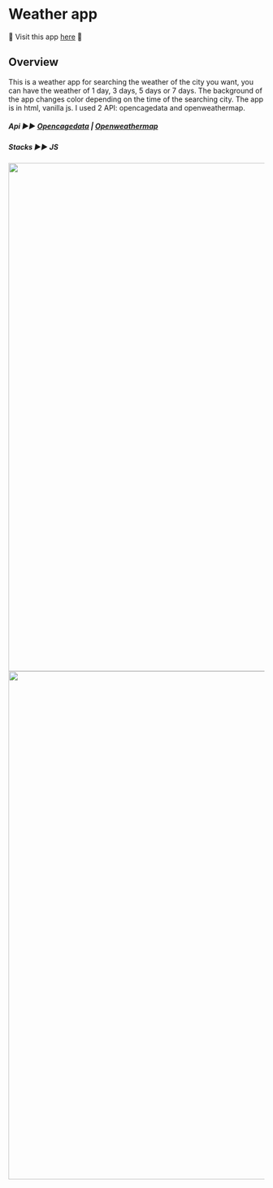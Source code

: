 # Weather app

👀 Visit this app [here](https://yiyi41.github.io/weatherforcast/) 🌈  

## Overview
This is a weather app for searching the weather of the city you want, you can have the weather of 1 day, 3 days, 5 days or 7 days. The background of the app changes color depending on the time of the searching city.
The app is in html, vanilla js. I used 2 API: opencagedata and openweathermap. 

*<h5 align="left">Api ▶︎▶︎ [Opencagedata](https://opencagedata.com/) | [Openweathermap](https://openweathermap.org/) </h5>*
*<h5 align="left">Stacks ▶︎▶︎ JS </h5>*


<p align="left" >
<img align="left" width="1000" src="https://res.cloudinary.com/dps4zteie/image/upload/v1691491325/Capture_d_e%CC%81cran_2023-08-08_a%CC%80_12.40.19_nqhcqg.png"/>

<br/>

<br/>
<img align="center" width="1000" src="https://res.cloudinary.com/dps4zteie/image/upload/v1691491833/Capture_d_e%CC%81cran_2023-08-08_a%CC%80_12.50.08_ayrotw.png"/>


